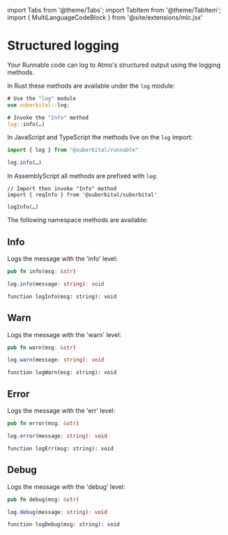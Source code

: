 import Tabs from '@theme/Tabs';
import TabItem from '@theme/TabItem';
import { MultiLanguageCodeBlock } from '@site/extensions/mlc.jsx'


# Structured logging

Your Runnable code can log to Atmo's structured output using the logging methods.


<Tabs groupId="reactr-language">

<TabItem value="rust" label="Rust">

In Rust these methods are available under the `log` module:

```rust
# Use the "log" module
use suborbital::log;

# Invoke the "Info" method
log::info(…)
```

</TabItem>

<TabItem value="js" label="JavaScript/TypeScript">

In JavaScript and TypeScript the methods live on the `log` import:

```typescript
import { log } from "@suborbital/runnable"

log.info(…)
```

</TabItem>

<TabItem value="assemblyscript" label="AssemblyScript">

In AssemblyScript all methods are prefixed with `log`:

```assemblyscript
// Import then invoke "Info" method
import { reqInfo } from '@suborbital/suborbital'

logInfo(…)
```

</TabItem>

</Tabs>

The following namespace methods are available:

## Info

Logs the message with the 'info' level:

<MultiLanguageCodeBlock>

```rust
pub fn info(msg: &str)
```

```typescript
log.info(message: string): void
```

```assemblyscript
function logInfo(msg: string): void
```

</MultiLanguageCodeBlock>

## Warn

Logs the message with the 'warn' level:

<MultiLanguageCodeBlock>

```rust
pub fn warn(msg: &str)
```

```typescript
log.warn(message: string): void
```

```assemblyscript
function logWarn(msg: string): void
```

</MultiLanguageCodeBlock>

## Error

Logs the message with the 'err' level:

<MultiLanguageCodeBlock>

```rust
pub fn error(msg: &str)
```

```typescript
log.error(message: string): void
```

```assemblyscript
function logErr(msg: string): void
```

</MultiLanguageCodeBlock>

## Debug

Logs the message with the 'debug' level:

<MultiLanguageCodeBlock>

```rust
pub fn debug(msg: &str)
```

```typescript
log.debug(message: string): void
```

```assemblyscript
function logDebug(msg: string): void
```

</MultiLanguageCodeBlock>
